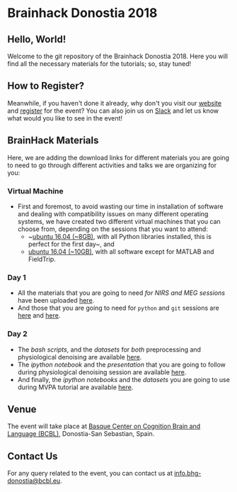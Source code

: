 # Brainhack Donostia 2018

## Hello, World!
Welcome to the git repository of the Brainhack Donostia 2018. Here you will find all the necessary materials for the tutorials; so, stay tuned!

## How to Register?
Meanwhile, if you haven't done it already, why don't you visit our [website](http://www.bcbl.eu/events/BrainHackDonostia2018) and [register](http://www.bcbl.eu/events/BrainhackDonostia2018/en/registration/ "Register") for the event? You can also join us on [Slack](https://brainhack.slack.com/messages/bhg18-donostia "Slack Channel") and let us know what would you like to see in the event!

## BrainHack Materials
Here, we are adding the download links for different materials you are going to need to go through different activities and talks we are organizing for you:

### Virtual Machine
* First and foremost, to avoid wasting our time in installation of software and dealing with compatibility issues on many different operating systems, we have created two different virtual machines that you can choose from, depending on the sessions that you want to attend:
	* ~[ubuntu 16.04 (~8GB)](https://drive.google.com/drive/folders/1koBn7u_Tgdk7-pTMWvqKimKRd5ArdFPE?usp=sharing), with all Python libraries installed, this is perfect for the first day~, and
	* [ubuntu 16.04 (~10GB)](https://drive.google.com/open?id=1NVSNP--MPWLiJDeSatw7WPuVPtGUoBew), with all software except for MATLAB and FieldTrip.

### Day 1
* All the materials that you are going to need *for NIRS and MEG sessions* have been uploaded [here](https://drive.google.com/drive/folders/1rJE7pCIAXI_Zk0yXVERBA-Dai3_FGrQW).
* And those that you are going to need for `python` and `git` sessions are [here](python/) and [here](git-and-github/).

### Day 2
* The *bash scripts*, and the *datasets* for *both* preprocessing and physiological denoising are available [here](https://drive.google.com/drive/folders/1du379mUZjVt1l5nePljCYSe7dCrS6LOc).
* The *ipython notebook* and the *presentation* that you are going to follow during physiological denoising session are available [here](physiological-denoising/). 
* And finally, the *ipython notebooks* and the *datasets* you are going to use during MVPA tutorial are available [here](https://drive.google.com/open?id=12SH9N-FaNVmAQhW8hKDubWVInY8GpeFn).


## Venue
The event will take place at [Basque Center on Cognition Brain and Language (BCBL)](https://www.google.es/maps/place/BCBL+-+Basque+Center+on+Cognition,+Brain+and+Language/@43.294269,-1.9882887,17z/data=!3m1!4b1!4m5!3m4!1s0xd51afe05db924a1:0xaa992e65461e64d7!8m2!3d43.294269!4d-1.9861), Donostia-San Sebastian, Spain.

## Contact Us
For any query related to the event, you can contact us at [info.bhg-donostia@bcbl.eu](mailto:info.bhg-donostia@bcbl.eu). 
